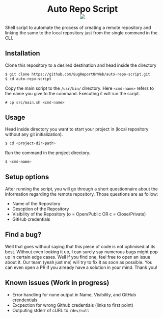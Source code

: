<h1 id="header" align="center">
    Auto Repo Script
    <div id="badge">
        <img id="last-commit" src="https://img.shields.io/github/last-commit/BugReportOnWeb/auto-repo-script" />
    </div>
</h1>

Shell script to automate the process of creating a remote repository and linking the same to the local repository just from the single command in the CLI.

## Installation
Clone this repository to a desired destination and head inside the directory
```bash
$ git clone https://github.com/BugReportOnWeb/auto-repo-script.git
$ cd auto-repo-script
```

Copy the main script to the `/usr/bin/` directory. Here `<cmd-name>` refers to the name you give to the command. Executing it will run the script.
```
# cp src/main.sh <cmd-name>
```

## Usage
Head inside directory you want to start your project in (local repository without any git initialization).
```bash
$ cd <project-dir-path>
```

Run the command in the project directory.
```bash
$ <cmd-name>
```

## Setup options
After running the script, you will go through a short questionnaire about the information regarding the remote repository. Those questions are as follow:
* Name of the Repository
* Descption of the Repository
* Visibility of the Repository (o = Open/Public OR c = Close/Private)
* GitHub credentials


## Find a bug?
Well that goes without saying that this piece of code is not optimised at its best. Without even looking it up, I can surely say numerous bugs might pop up in certain edge cases. Well if you find one, feel free to open an issue about it. Our team (yeah just me) will try to fix it as soon as possible. You can even open a PR if you already have a solution in your mind. Thank you!

## Known issues (Work in progress)
- Error handling for none output in Name, Visibility, and GitHub crendentials
- Excpection for wrong Github credentials (links to first point)
- Outputing stderr of cURL to `/dev/null`

